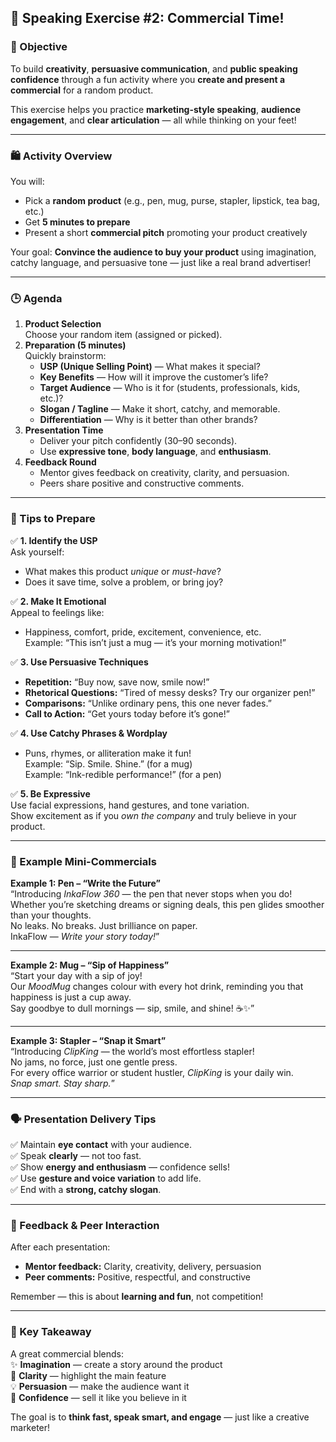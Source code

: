 ## 🎤 Speaking Exercise #2: Commercial Time!

### 🎯 Objective

To build **creativity**, **persuasive communication**, and **public speaking confidence** through a fun activity where you **create and present a commercial** for a random product.

This exercise helps you practice **marketing-style speaking**, **audience engagement**, and **clear articulation** — all while thinking on your feet!

---

### 🛍️ Activity Overview

You will:

- Pick a **random product** (e.g., pen, mug, purse, stapler, lipstick, tea bag, etc.)
- Get **5 minutes to prepare**
- Present a short **commercial pitch** promoting your product creatively

Your goal: **Convince the audience to buy your product** using imagination, catchy language, and persuasive tone — just like a real brand advertiser!

---

### 🕒 Agenda

1. **Product Selection**  
    Choose your random item (assigned or picked).
2. **Preparation (5 minutes)**  
    Quickly brainstorm:
    - **USP (Unique Selling Point)** — What makes it special?
    - **Key Benefits** — How will it improve the customer’s life?
    - **Target Audience** — Who is it for (students, professionals, kids, etc.)?
    - **Slogan / Tagline** — Make it short, catchy, and memorable.
    - **Differentiation** — Why is it better than other brands?
3. **Presentation Time**
    - Deliver your pitch confidently (30–90 seconds).
    - Use **expressive tone**, **body language**, and **enthusiasm**.
4. **Feedback Round**
    - Mentor gives feedback on creativity, clarity, and persuasion.
    - Peers share positive and constructive comments.

---

### 🧠 Tips to Prepare

✅ **1. Identify the USP**  
Ask yourself:

- What makes this product _unique_ or _must-have_?
- Does it save time, solve a problem, or bring joy?

✅ **2. Make It Emotional**  
Appeal to feelings like:

- Happiness, comfort, pride, excitement, convenience, etc.  
    Example: “This isn’t just a mug — it’s your morning motivation!”

✅ **3. Use Persuasive Techniques**

- **Repetition:** “Buy now, save now, smile now!”
- **Rhetorical Questions:** “Tired of messy desks? Try our organizer pen!”
- **Comparisons:** “Unlike ordinary pens, this one never fades.”
- **Call to Action:** “Get yours today before it’s gone!”

✅ **4. Use Catchy Phrases & Wordplay**

- Puns, rhymes, or alliteration make it fun!  
    Example: “Sip. Smile. Shine.” (for a mug)  
    Example: “Ink-redible performance!” (for a pen)

✅ **5. Be Expressive**  
Use facial expressions, hand gestures, and tone variation.  
Show excitement as if you _own the company_ and truly believe in your product.

---

### 💬 Example Mini-Commercials

**Example 1: Pen – “Write the Future”**  
“Introducing _InkaFlow 360_ — the pen that never stops when you do!  
Whether you’re sketching dreams or signing deals, this pen glides smoother than your thoughts.  
No leaks. No breaks. Just brilliance on paper.  
InkaFlow — _Write your story today!_”

---

**Example 2: Mug – “Sip of Happiness”**  
“Start your day with a sip of joy!  
Our _MoodMug_ changes colour with every hot drink, reminding you that happiness is just a cup away.  
Say goodbye to dull mornings — sip, smile, and shine! ☕✨”

---

**Example 3: Stapler – “Snap it Smart”**  
“Introducing _ClipKing_ — the world’s most effortless stapler!  
No jams, no force, just one gentle press.  
For every office warrior or student hustler, _ClipKing_ is your daily win.  
_Snap smart. Stay sharp._”

---

### 🗣️ Presentation Delivery Tips

✅ Maintain **eye contact** with your audience.  
✅ Speak **clearly** — not too fast.  
✅ Show **energy and enthusiasm** — confidence sells!  
✅ Use **gesture and voice variation** to add life.  
✅ End with a **strong, catchy slogan**.

---

### 🤝 Feedback & Peer Interaction

After each presentation:

- **Mentor feedback:** Clarity, creativity, delivery, persuasion
- **Peer comments:** Positive, respectful, and constructive

Remember — this is about **learning and fun**, not competition!

---

### 🏁 Key Takeaway

A great commercial blends:  
✨ **Imagination** — create a story around the product  
🎯 **Clarity** — highlight the main feature  
💡 **Persuasion** — make the audience want it  
🎤 **Confidence** — sell it like you believe in it

The goal is to **think fast, speak smart, and engage** — just like a creative marketer!